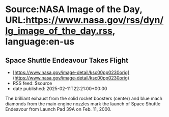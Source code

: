 # Source:NASA Image of the Day, URL:https://www.nasa.gov/rss/dyn/lg_image_of_the_day.rss, language:en-us

## Space Shuttle Endeavour Takes Flight
 - [https://www.nasa.gov/image-detail/ksc00pp0230orig](https://www.nasa.gov/image-detail/ksc00pp0230orig)
 - RSS feed: $source
 - date published: 2025-02-11T22:21:00+00:00

The brilliant exhaust from the solid rocket boosters (center) and blue mach diamonds from the main engine nozzles mark the launch of Space Shuttle Endeavour from Launch Pad 39A on Feb. 11, 2000.

